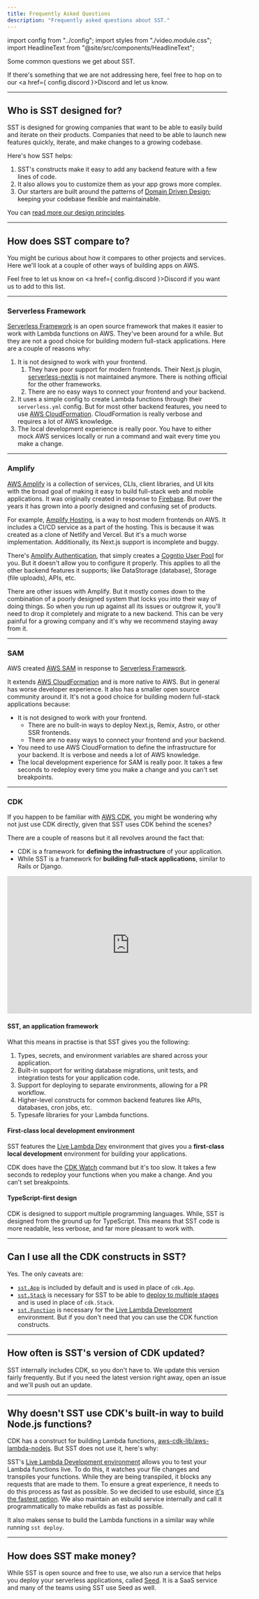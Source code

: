 ```yaml
---
title: Frequently Asked Questions
description: "Frequently asked questions about SST."
---
```


import config from "../config";
import styles from "./video.module.css";
import HeadlineText from "@site/src/components/HeadlineText";

<HeadlineText>

Some common questions we get about SST.

</HeadlineText>

If there's something that we are not addressing here, feel free to hop on to our <a href={ config.discord }>Discord</a> and let us know.

---

## Who is SST designed for?

SST is designed for growing companies that want to be able to easily build and iterate on their products. Companies that need to be able to launch new features quickly, iterate, and make changes to a growing codebase.

Here's how SST helps:

1. SST's constructs make it easy to add any backend feature with a few lines of code.
2. It also allows you to customize them as your app grows more complex.
3. Our starters are built around the patterns of [Domain Driven Design](https://en.wikipedia.org/wiki/Domain-driven_design); keeping your codebase flexible and maintainable.

You can [read more our design principles](design-principles.md).

---

## How does SST compare to?

You might be curious about how it compares to other projects and services. Here we'll look at a couple of other ways of building apps on AWS.

Feel free to let us know on <a href={ config.discord }>Discord</a> if you want us to add to this list.

---

### Serverless Framework

[Serverless Framework](https://github.com/serverless/serverless) is an open source framework that makes it easier to work with Lambda functions on AWS. They've been around for a while. But they are not a good choice for building modern full-stack applications. Here are a couple of reasons why:

1. It is not designed to work with your frontend.
   1. They have poor support for modern frontends. Their Next.js plugin, [serverless-nextjs](https://github.com/serverless-nextjs/serverless-next.js) is not maintained anymore. There is nothing official for the other frameworks.
   2. There are no easy ways to connect your frontend and your backend.
2. It uses a simple config to create Lambda functions through their `serverless.yml` config. But for most other backend features, you need to use [AWS CloudFormation](https://aws.amazon.com/cloudformation/). CloudFormation is really verbose and requires a lot of AWS knowledge.
3. The local development experience is really poor. You have to either mock AWS services locally or run a command and wait every time you make a change.

---

### Amplify

[AWS Amplify](https://aws.amazon.com/amplify/) is a collection of services, CLIs, client libraries, and UI kits with the broad goal of making it easy to build full-stack web and mobile applications. It was originally created in response to [Firebase](https://firebase.google.com). But over the years it has grown into a poorly designed and confusing set of products.

For example, [Amplify Hosting](https://aws.amazon.com/amplify/hosting/), is a way to host modern frontends on AWS. It includes a CI/CD service as a part of the hosting. This is because it was created as a clone of Netlify and Vercel. But it's a much worse implementation. Additionally, its Next.js support is incomplete and buggy.

There's [Amplify Authentication](https://aws.amazon.com/amplify/authentication/), that simply creates a [Cogntio User Pool](https://docs.aws.amazon.com/cognito/latest/developerguide/cognito-user-identity-pools.html) for you. But it doesn't allow you to configure it properly. This applies to all the other backend features it supports; like DataStorage (database), Storage (file uploads), APIs, etc.

There are other issues with Amplify. But it mostly comes down to the combination of a poorly designed system that locks you into their way of doing things. So when you run up against all its issues or outgrow it, you'll need to drop it completely and migrate to a new backend. This can be very painful for a growing company and it's why we recommend staying away from it.

---

### SAM

AWS created [AWS SAM](https://github.com/aws/aws-sam-cli) in response to [Serverless Framework](https://github.com/serverless/serverless).

It extends [AWS CloudFormation](https://aws.amazon.com/cloudformation/) and is more native to AWS. But in general has worse developer experience. It also has a smaller open source community around it. It's not a good choice for building modern full-stack applications because:

- It is not designed to work with your frontend.
  - There are no built-in ways to deploy Next.js, Remix, Astro, or other SSR frontends.
  - There are no easy ways to connect your frontend and your backend.
- You need to use AWS CloudFormation to define the infrastructure for your backend. It is verbose and needs a lot of AWS knowledge.
- The local development experience for SAM is really poor. It takes a few seconds to redeploy every time you make a change and you can't set breakpoints.

---

### CDK

If you happen to be familiar with [AWS CDK](https://sst.dev/chapters/what-is-aws-cdk.html), you might be wondering why not just use CDK directly, given that SST uses CDK behind the scenes?

There are a couple of reasons but it all revolves around the fact that:

- CDK is a framework for **defining the infrastructure** of your application.
- While SST is a framework for **building full-stack applications**, similar to Rails or Django.

<div class={styles.videoWrapper}>
  <iframe width="560" height="315" src="https://www.youtube-nocookie.com/embed/pKF76iW1_Og" frameBorder="0" allow="accelerometer; autoplay; clipboard-write; encrypted-media; gyroscope; picture-in-picture" allowfullscreen></iframe>
</div>

#### SST, an application framework

What this means in practise is that SST gives you the following:

1. Types, secrets, and environment variables are shared across your application.
2. Built-in support for writing database migrations, unit tests, and integration tests for your application code.
3. Support for deploying to separate environments, allowing for a PR workflow.
4. Higher-level constructs for common backend features like APIs, databases, cron jobs, etc.
5. Typesafe libraries for your Lambda functions.

#### First-class local development environment

SST features the [Live Lambda Dev](live-lambda-development.md) environment that gives you a **first-class local development** environment for building your applications.

CDK does have the [CDK Watch](live-lambda-development.md#cdk-watch) command but it's too slow. It takes a few seconds to redeploy your functions when you make a change. And you can't set breakpoints.

#### TypeScript-first design

CDK is designed to support multiple programming languages. While, SST is designed from the ground up for TypeScript. This means that SST code is more readable, less verbose, and far more pleasant to work with.

---

## Can I use all the CDK constructs in SST?

Yes. The only caveats are:

- [`sst.App`](constructs/App.md) is included by default and is used in place of `cdk.App`.
- [`sst.Stack`](constructs/Stack.md) is necessary for SST to be able to [deploy to multiple stages](quick-start.md#deploying-an-app) and is used in place of `cdk.Stack`.
- [`sst.Function`](constructs/Function.md) is necessary for the [Live Lambda Development](live-lambda-development.md) environment. But if you don't need that you can use the CDK function constructs.

---

## How often is SST's version of CDK updated?

SST internally includes CDK, so you don't have to. We update this version fairly frequently. But if you need the latest version right away, open an issue and we'll push out an update.

---

## Why doesn't SST use CDK's built-in way to build Node.js functions?

CDK has a construct for building Lambda functions, [aws-cdk-lib/aws-lambda-nodejs](https://docs.aws.amazon.com/cdk/api/v2/docs/aws-cdk-lib.aws_lambda_nodejs-readme.html). But SST does not use it, here's why:

SST's [Live Lambda Development environment](live-lambda-development.md) allows you to test your Lambda functions live. To do this, it watches your file changes and transpiles your functions. While they are being transpiled, it blocks any requests that are made to them. To ensure a great experience, it needs to do this process as fast as possible. So we decided to use esbuild, since [it's the fastest option](https://esbuild.github.io/faq/#why-is-esbuild-fast). We also maintain an esbuild service internally and call it programmatically to make rebuilds as fast as possible.

It also makes sense to build the Lambda functions in a similar way while running `sst deploy`.

---

## How does SST make money?

While SST is open source and free to use, we also run a service that helps you deploy your serverless applications, called [Seed](https://seed.run). It is a SaaS service and many of the teams using SST use Seed as well.
